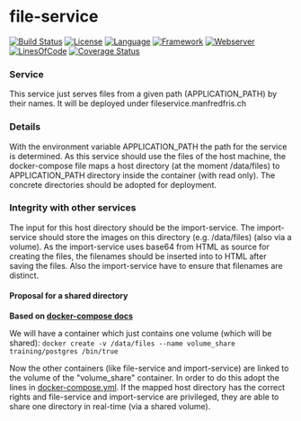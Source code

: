 # file-service #
[![Build Status](https://travis-ci.org/slidewiki/file-service.svg?branch=master)](https://travis-ci.org/slidewiki/file-service)
[![License](https://img.shields.io/badge/License-MPL%202.0-green.svg)](https://github.com/slidewiki/file-service/blob/master/LICENSE)
[![Language](https://img.shields.io/badge/Language-Javascript%20ECMA2015-lightgrey.svg)](https://developer.mozilla.org/en-US/docs/Web/JavaScript)
[![Framework](https://img.shields.io/badge/Framework-NodeJS%206.4.0-blue.svg)](https://nodejs.org/)
[![Webserver](https://img.shields.io/badge/Webserver-Hapi%2014.1.0-blue.svg)](http://hapijs.com/)
[![LinesOfCode](https://img.shields.io/badge/LOC-0-lightgrey.svg)](https://github.com/slidewiki/file-service/blob/master/application/package.json)
[![Coverage Status](https://coveralls.io/repos/github/slidewiki/file-service/badge.svg?branch=master)](https://coveralls.io/github/slidewiki/file-service?branch=master)

### Service ###
This service just serves files from a given path (APPLICATION_PATH) by their names.
It will be deployed under fileservice.manfredfris.ch

### Details ###
With the environment variable APPLICATION_PATH the path for the service is determined.
As this service should use the files of the host machine, the docker-compose file maps a host directory (at the moment /data/files) to APPLICATION_PATH directory inside the container (with read only).
The concrete directories should be adopted for deployment.

### Integrity with other services ###
The input for this host directory should be the import-service.
The import-service should store the images on this directory (e.g. /data/files) (also via a volume).
As the import-service uses base64 from HTML as source for creating the files, the filenames should be inserted into to HTML after saving the files.
Also the import-service have to ensure that filenames are distinct.

#### Proposal for a shared directory ####
**Based on [docker-compose docs](https://docs.docker.com/engine/tutorials/dockervolumes/#/creating-and-mounting-a-data-volume-container)**

We will have a container which just contains one volume (which will be shared):
`docker create -v /data/files --name volume_share training/postgres /bin/true`

Now the other containers (like file-service and import-service) are linked to the volume of the "volume_share" container.
In order to do this adopt the lines in [docker-compose.yml](https://github.com/slidewiki/file-service/blob/master/docker-compose.yml).
If the mapped host directory has the correct rights and file-service and import-service are privileged, they are able to share one directory in real-time (via a shared volume).
